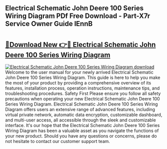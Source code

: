 ## Electrical Schematic John Deere 100 Series Wiring Diagram PDf Free Download - Part-X7r Service Owner Guide lEnnB

# <h2><a href="http://dfk97o.blite.top/?on=Electrical+Schematic+John+Deere+100+Series+Wiring+Diagram">🔗Download New 👉🔴 Electrical Schematic John Deere 100 Series Wiring Diagram</a></h2>

[![Electrical Schematic John Deere 100 Series Wiring Diagram download](https://i.imgur.com/lujVjoI.png)](http://dfk97o.blite.top/?on=Electrical+Schematic+John+Deere+100+Series+Wiring+Diagram)
Welcome to the user manual for your newly arrived Electrical Schematic John Deere 100 Series Wiring Diagram. This guide is here to help you make the most of your product by providing a comprehensive overview of its features, installation process, operation instructions, maintenance tips, and troubleshooting procedures. Safety First Please ensure you follow all safety precautions when operating your new Electrical Schematic John Deere 100 Series Wiring Diagram. Electrical Schematic John Deere 100 Series Wiring Diagram offers users an extensive range of advanced features, including virtual private network, automatic data encryption, customizable dashboard, and multi-user access, all accessible through the sleek and customizable interface. It's our hope that the Electrical Schematic John Deere 100 Series Wiring Diagram has been a valuable asset as you navigate the functions of your new product. Should you have any questions or concerns, please do not hesitate to contact our customer support team.

